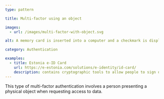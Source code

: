 ```yaml
---
type: pattern

title: Multi-factor using an object

images:
  - url: /images/multi-factor-with-object.svg

alt: A memory card is inserted into a computer and a checkmark is displayed on screen.

category: Authentication

examples:
  - title: Estonia e-ID Card
    url: https://e-estonia.com/solutions/e-identity/id-card/
    description: contains cryptographic tools to allow people to sign documents online
---
```


This type of multi-factor authentication involves a person presenting a physical object when requesting access to data.
